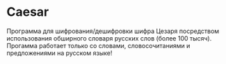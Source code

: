 # Caesar
Программа для шифрования/дешифровки шифра Цезаря посредством использования обширного словаря русских слов (более 100 тысяч).
Прогамма работает только со словами, словосочитаниями и предложениями на русском языке!
